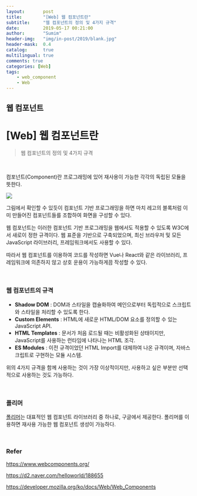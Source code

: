 ```yaml
---
layout:       post
title:        "[Web] 웹 컴포넌트란"
subtitle:     "웹 컴포넌트의 정의 및 4가지 규격"
date:         2019-05-17 00:21:00
author:       "Sumim"
header-img:   "img/in-post/2019/blank.jpg"
header-mask:  0.4
catalog:      true
multilingual: true
comments: true
categories: [Web]
tags:
    - web_component
    - Web
---
```


## 웹 컴포넌트



# [Web] 웹 컴포넌트란

> 웹 컴포넌트의 정의 및 4가지 규격

<br>

컴포넌트(Component)란 프로그래밍에 있어 재사용이 가능한 각각의 독립된 모듈을 뜻한다. 

![](https://sumim00.github.io/img/in-post/2019/0517_img01.png)

그림에서 확인할 수 있듯이 컴포넌트 기반 프로그래밍을 하면 마치 레고의 블록처럼 이미 만들어진 컴포넌트들를 조합하여 화면을 구성할 수 있다.

웹 컴포넌트는 이러한 컴포넌트 기반 프로그래밍을 웹에서도 적용할 수 있도록 W3C에서 새로이 정한 규격이다. 웹 표준을 기반으로 구축되었으며, 최신 브라우저 및 모든 JavaScript 라이브러리, 프레임워크에서도 사용할 수 있다.

따라서 웹 컴포넌트를 이용하여 코드를 작성하면 Vue나 React와 같은 라이브러리, 프레임워크에 의존하지 않고 상호 운용이 가능하게끔 작성할 수 있다.

<br>

### 웹 컴포넌트의 규격

- **Shadow DOM** : DOM과 스타일을 캡슐화하여 메인으로부터 독립적으로 스크립트와 스타일을 처리할 수 있도록 한다.
- **Custom Elements** : HTML에 새로운 HTML/DOM 요소를 정의할 수 있는 JavaScript API.
- **HTML Templates** : 문서가 처음 로드될 때는 비활성화된 상태이지만, JavaScript를 사용하는 런타임에 나타나는 HTML 조각.
- **ES Modules** : 이전 규격이었던 HTML Import를 대체하여 나온 규격이며, 자바스크립트로 구현하는 모듈 시스템.

위의 4가지 규격을 함께 사용하는 것이 가장 이상적이지만, 사용하고 싶은 부분만 선택적으로 사용하는 것도 가능하다. 

<br>

### 폴리머

[폴리머](https://www.polymer-project.org/)는 대표적인 웹 컴포넌트 라이브러리 중 하나로, 구글에서 제공한다. 폴리머를 이용하면 재사용 가능한 웹 컴포넌트 생성이 가능하다.

<br>

### Refer

<https://www.webcomponents.org/> 

<https://d2.naver.com/helloworld/188655> 

<https://developer.mozilla.org/ko/docs/Web/Web_Components> 

